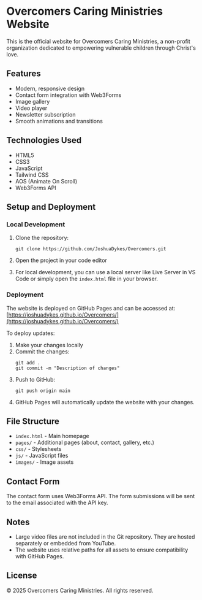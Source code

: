 # Overcomers Caring Ministries Website

This is the official website for Overcomers Caring Ministries, a non-profit organization dedicated to empowering vulnerable children through Christ's love.

## Features

- Modern, responsive design
- Contact form integration with Web3Forms
- Image gallery
- Video player
- Newsletter subscription
- Smooth animations and transitions

## Technologies Used

- HTML5
- CSS3
- JavaScript
- Tailwind CSS
- AOS (Animate On Scroll)
- Web3Forms API

## Setup and Deployment

### Local Development

1. Clone the repository:
   ```
   git clone https://github.com/JoshuaDykes/Overcomers.git
   ```

2. Open the project in your code editor

3. For local development, you can use a local server like Live Server in VS Code or simply open the `index.html` file in your browser.

### Deployment

The website is deployed on GitHub Pages and can be accessed at: [https://joshuadykes.github.io/Overcomers/](https://joshuadykes.github.io/Overcomers/)

To deploy updates:

1. Make your changes locally
2. Commit the changes:
   ```
   git add .
   git commit -m "Description of changes"
   ```
3. Push to GitHub:
   ```
   git push origin main
   ```
4. GitHub Pages will automatically update the website with your changes.

## File Structure

- `index.html` - Main homepage
- `pages/` - Additional pages (about, contact, gallery, etc.)
- `css/` - Stylesheets
- `js/` - JavaScript files
- `images/` - Image assets

## Contact Form

The contact form uses Web3Forms API. The form submissions will be sent to the email associated with the API key.

## Notes

- Large video files are not included in the Git repository. They are hosted separately or embedded from YouTube.
- The website uses relative paths for all assets to ensure compatibility with GitHub Pages.

## License

© 2025 Overcomers Caring Ministries. All rights reserved. 